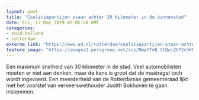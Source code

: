 ```yaml
---
layout: post
title: "Coalitiepartijen staan achter 30 kilometer in de binnenstad"
date: Fri, 17 May 2019 07:05:58 GMT
categories: 
- zuid-holland 
- rotterdam 
externe_link: "https://www.ad.nl/rotterdam/coalitiepartijen-staan-achter-30-kilometer-in-de-binnenstad~a0a790ec/"
feature_image: "https://images2.persgroep.net/rcs/NmpYTmQ_tCQwjZU7JchKD6KumI4/diocontent/145394080/_fitwidth/400/?appId=21791a8992982cd8da851550a453bd7f&quality=0.7"
---
```


Een maximum snelheid van 30 kilometer in de stad. Veel automobilisten moeten er niet aan denken, maar de kans is groot dat de maatregel toch wordt ingevoerd. Een meerderheid van de Rotterdamse gemeenteraad lijkt met het voorstel van verkeerswethouder Judith Bokhoven te gaan instemmen.
